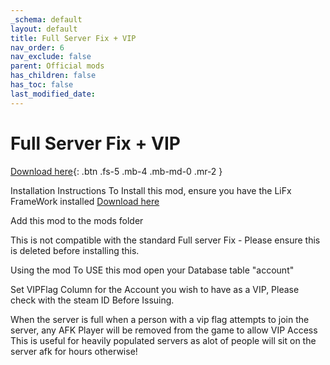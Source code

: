 ```yaml
---
_schema: default
layout: default
title: Full Server Fix + VIP
nav_order: 6
nav_exclude: false
parent: Official mods
has_children: false
has_toc: false
last_modified_date:
---
```


# Full Server Fix + VIP

[Download here](https://github.com/LiF-x/FullServerFixVIPV1.0.1/releases/tag/FullServerFix%2BVIPV1.0.1){: .btn .fs-5 .mb-4 .mb-md-0 .mr-2 }

Installation Instructions
To Install this mod, ensure you have the LiFx FrameWork installed [Download here](http://lifxmod.com)

Add this mod to the mods folder

This is not compatible with the standard Full server Fix - Please ensure this is deleted before installing this.

Using the mod
To USE this mod open your Database table "account"

Set VIPFlag Column for the Account you wish to have as a VIP, Please check with the steam ID Before Issuing.

When the server is full when a person with a vip flag attempts to join the server, any AFK Player will be removed from the game to allow VIP Access
This is useful for heavily populated servers as alot of people will sit on the server afk for hours otherwise!